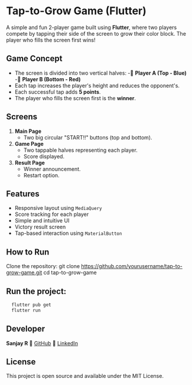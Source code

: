 # Tap-to-Grow Game (Flutter)

A simple and fun 2-player game built using **Flutter**, where two players compete by tapping their side of the screen to grow their color block. The player who fills the screen first wins!


## Game Concept

- The screen is divided into two vertical halves:
   -🔵 **Player A (Top - Blue)**
   -🔴 **Player B (Bottom - Red)**
- Each tap increases the player's height and reduces the opponent's.
- Each successful tap adds **5 points**.
- The player who fills the screen first is the **winner**.


## Screens

1. **Main Page**
   - Two big circular "START!!" buttons (top and bottom).
2. **Game Page**
   - Two tappable halves representing each player.
   - Score displayed.
3. **Result Page**
   - Winner announcement.
   - Restart option.


## Features

- Responsive layout using `MediaQuery`
- Score tracking for each player
- Simple and intuitive UI
- Victory result screen
- Tap-based interaction using `MaterialButton`


## How to Run
Clone the repository:
  git clone https://github.com/yourusername/tap-to-grow-game.git
  cd tap-to-grow-game

## Run the project:
```bash
  flutter pub get
  flutter run
```

## Developer
**Sanjay R**
🔗 [GitHub](https://github.com/sanjayrameshr)
🔗 [LinkedIn](https://www.linkedin.com/in/sanjayrameshr)

## License
  This project is open source and available under the MIT License.
